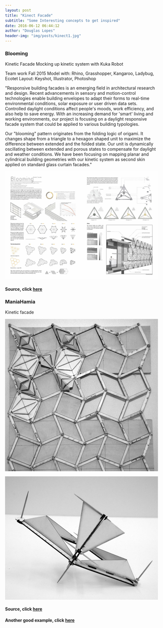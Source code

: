 ```yaml
---
layout: post
title: "Kinect Facade"
subtitle: "Some Interesting concepts to get inspired"
date: 2016-06-12 06:44:12
author: "Douglas Lopes"
header-img: "img/posts/kinect1.jpg"
---
```


### Blooming
  
Kinetic Facade
Mocking up kinetic system with Kuka Robot
 
Team work
Fall 2015
Model with: Rhino, Grasshopper, Kangaroo, Ladybug, Ecotet
Layout: Keyshot, Illustrator, Photoshop

"Responsive building facades is an emerging field in architectural research and design. Recent advancements in sensory and motion-control technologies enable building envelopes to adapt their forms to real-time environmental conditions, solar exposure or user driven data sets. Controlled daylight conditions affect people's moods, work efficiency, and also help to save energy. With an increasing demand for 'smart' living and working environments, our project is focusing on a daylight responsive facade system that could be applied to various building typologies.
 
Our "blooming" pattern originates from the folding logic of origami. It changes shape from a triangle to a hexagon shaped unit to maximize the difference between extended and the folded state. Our unit is dynamically oscillating between extended and porous states to compensate for daylight and weather conditions. We have been focusing on mapping planar and cylindrical building geometries with our kinetic system as second skin applied on standard glass curtain facades."
  
  ![blooming](/img/posts/kinect2.jpg)
  
#### Source, click <a href="http://www.xixiaoz.org/#!kinetic-facade/jinb3">here</a>
  
### ManiaHamia

Kinetic facade

 ![kinect](/img/posts/kinect3.jpg)

 ![kinect](/img/posts/kinect4.jpg)
 
#### Source, click <a href="https://maniahamia.com/1192-2/inetic-facade/">here</a>

#### Another good example, click <a href="https://www.youtube.com/watch?v=YOAlKLS2-g8">here</a>

